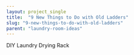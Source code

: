 ```yaml
---
layout: project_single
title:  "9 New Things to Do with Old Ladders"
slug: "9-new-things-to-do-with-old-ladders"
parent: "laundry-room-ideas"
---
```

DIY Laundry Drying Rack